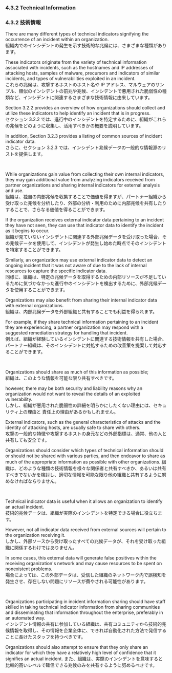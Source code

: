 ### 4.3.2 Technical Information
### 4.3.2 技術情報

There are many different types of technical indicators signifying the occurrence of an incident within an organization.  
組織内でのインシデントの発生を示す技術的な兆候には、さまざまな種類があります。 

These indicators originate from the variety of technical information associated with incidents, such as the hostnames and IP addresses of attacking hosts, samples of malware, precursors and indicators of similar incidents, and types of vulnerabilities exploited in an incident.  
これらの兆候は、攻撃するホストのホスト名や IP アドレス、マルウェアのサンプル、類似のインシデントの前兆や兆候、インシデントで悪用された脆弱性の種類など、インシデントに関連するさまざまな技術情報に由来しています。 

Section 3.2.2 provides an overview of how organizations should collect and utilize these indicators to help identify an incident that is in progress.  
セクション 3.2.2 では、進行中のインシデントを特定するために、組織がこれらの兆候をどのように収集し、活用すべきかの概要を説明しています。

In addition, Section 3.2.3 provides a listing of common sources of incident indicator data.  
さらに、セクション 3.2.3 では、インシデント兆候データの一般的な情報源のリストを提供します。 

<br/>

While organizations gain value from collecting their own internal indicators, they may gain additional value from analyzing indicators received from partner organizations and sharing internal indicators for external analysis and use.  
組織は、独自の内部兆候を収集することで価値を得ますが、パートナー組織から受け取った兆候を分析したり、外部の分析・利用のために内部兆候を共有したりすることで、さらなる価値を得ることができます。

If the organization receives external indicator data pertaining to an incident they have not seen, they can use that indicator data to identify the incident as it begins to occur.  
組織が見ていないインシデントに関連する外部兆候データを受け取った場合、その兆候データを使用して、インシデントが発生し始めた時点でそのインシデントを特定することができます。 

Similarly, an organization may use external indicator data to detect an ongoing incident that it was not aware of due to the lack of internal resources to capture the specific indicator data.  
同様に、組織は、特定の兆候データを取得するための内部リソースが不足しているために気づかなかった進行中のインシデントを検出するために、外部兆候データを使用することができます。 

Organizations may also benefit from sharing their internal indicator data with external organizations.  
組織は、内部兆候データを外部組織と共有することでも利益を得られます。 

For example, if they share technical information pertaining to an incident they are experiencing, a partner organization may respond with a suggested remediation strategy for handling that incident.  
例えば、組織が経験しているインシデントに関連する技術情報を共有した場合、パートナー組織は、そのインシデントに対処するための改善策を提案して対応することができます。 

<br/>
 
Organizations should share as much of this information as possible;  
組織は、このような情報を可能な限り共有すべきです。

however, there may be both security and liability reasons why an organization would not want to reveal the details of an exploited vulnerability.  
しかし、組織が悪用された脆弱性の詳細を明らかにしたくない理由には、セキュリティ上の理由と 責任上の理由があるかもしれません。

External indicators, such as the general characteristics of attacks and the identity of attacking hosts, are usually safe to share with others.  
攻撃の一般的な特徴や攻撃するホストの身元などの外部指標は、通常、他の人と共有しても安全です。

Organizations should consider which types of technical information should or should not be shared with various parties, and then endeavor to share as much of the appropriate information as possible with other organizations. 
組織は、どのような種類の技術情報を様々な関係者と共有すべきか、あるいは共有すべきでないかを検討し、適切な情報を可能な限り他の組織と共有するように努めなければならりません。

<br/>

Technical indicator data is useful when it allows an organization to identify an actual incident.  
技術的兆候データは、組織が実際のインシデントを特定できる場合に役立ちます。 

However, not all indicator data received from external sources will pertain to the organization receiving it.  
しかし、外部ソースから受け取ったすべての兆候データが、それを受け取った組織に関係するわけではありません。

In some cases, this external data will generate false positives within the receiving organization's network and may cause resources to be spent on nonexistent problems.  
場合によっては、この外部データは、受信した組織のネットワーク内で誤検知を発生させ、存在しない問題にリソースが費やされる可能性があります。 

<br/>

Organizations participating in incident information sharing should have staff skilled in taking technical indicator information from sharing communities and disseminating that information throughout the enterprise, preferably in an automated way.  
インシデント情報の共有に参加している組織は、共有コミュニティから技術的兆候情報を取得し、その情報を企業全体に、できれば自動化された方法で発信することに長けたスタッフを持つべきです。 

Organizations should also attempt to ensure that they only share an indicator for which they have a relatively high level of confidence that it signifies an actual incident. 
また、組織は、実際のインシデントを意味すると比較的高いレベルで確信できる兆候のみを共有するように努めるべきです。